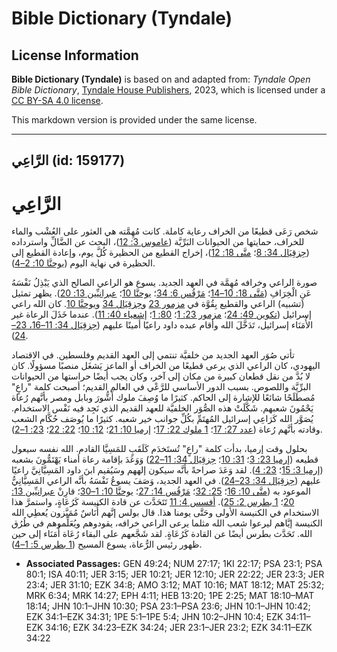 # Bible Dictionary (Tyndale)

## License Information

**Bible Dictionary (Tyndale)** is based on and adapted from: _Tyndale Open Bible Dictionary_, [Tyndale House Publishers](https://tyndaleopenresources.com/), 2023, which is licensed under a [CC BY-SA 4.0 license](https://creativecommons.org/licenses/by-sa/4.0/legalcode.en).

This markdown version is provided under the same license.



--------------------------------

## الرَّاعِي (id: 159177)

الرَّاعِي
=========

شخص رَعَى قطيعًا من الخراف رعاية كاملة. كانت مُهِمَّته هي العثور على العُشْب والماء للخراف، حمايتها من الحيوانات البَرِّيَّة ([عاموس 3: 12](https://ref.ly/Amos3:12))، البحث عن الضَّالِّ واسترداده ([حِزقِيَال 34: 8](https://ref.ly/Ezek34:8)؛ [متَّى 18: 12](https://ref.ly/Matt18:12))، إخراج القطيع من الحظيرة كُلَّ يوم، وإعادة القطيع إلى الحظيرة في نهاية اليوم ([يوحنَّا 10: 2–4](https://ref.ly/John10:2-John10:4)).

صورة الراعي وخرافه مُهِمَّة في العهد الجديد. يسوع هو الراعي الصالح الذي يَبْذِلُ نَفْسَهُ عَنِ الْخِرَافِ ([مَتَّى 18: 10–14](https://ref.ly/Matt18:10-Matt18:14)؛ [مَرْقُس 6: 34](https://ref.ly/Mark6:34)؛ [يوحنَّا 10](https://ref.ly/John10:1-John10:42)؛ [عبرانيِّين 13: 20](https://ref.ly/Heb13:20)). يظهر تمثيل (تشبيه) الراعي والقطيع بِقُوَّة في [مزمور 23](https://ref.ly/Ps23:1-Ps23:6) و[حِزقِيَال 34](https://ref.ly/Ezek34:1-Ezek34:31) و[يوحنَّا 10](https://ref.ly/John10:1-John10:42). كان الله راعي إسرائيل ([تكوين 49: 24](https://ref.ly/Gen49:24)؛ [مزمور 23: 1](https://ref.ly/Ps23:1)؛ [80: 1](https://ref.ly/Ps80:1)؛ [إشعياء 40: 11](https://ref.ly/Isa40:11)). عندما خَذَلَ الرعاة غير الأُمَنَاء إسرائيل، تَدَخَّلَ الله وأقام عبده داود راعيًا أمينًا عليهم ([حِزقِيَال 34: 11–16، 23–24](https://ref.ly/Ezek34:11-Ezek34:16)).

تأتي صُوَر العهد الجديد من خلفيَّة تنتمي إلى العهد القديم وفلسطين. في الاقتصاد اليهودي، كان الراعي الذي يرعى قطيعًا من الخراف أو الماعز يَشغَل منصبًا مسؤولًا. كان لا بُدَّ من نقل قطعان كبيرة من مكان إلى آخر، وكان يجب أيضًا حراستها من الحيوانات البرِّيَّة واللصوص. بسبب الدور الأساسي للرَّعْي في العالم القديم؛ أصبحت كلمة "راعٍ" مُصطَلَحًا شائعًا للإشارة إلى الحاكم. كثيرًا ما وُصِفَ ملوك أَشُّورَ وبابل ومصر بأنَّهم رُعاة يَحْمُونَ شعبهم. شَكَّلَتْ هذه الصُّوَر الخلفيَّة للعهد القديم الذي نَجِد فيه نَفْس الاستخدام. يُصَوَّر الله كَرَاعِي إسرائيل المُهتَمِّ بكُلِّ جوانب خير شعبه. كثيرًا ما يُوصَف حُكَّام الشعب وقادته بأنَّهم رُعاة ([عدد 27: 17](https://ref.ly/Num27:17)؛ [1 ملوك 22: 17](https://ref.ly/1Kgs22:17)؛ [إرميا 10: 21](https://ref.ly/Jer10:21)؛ [12: 10](https://ref.ly/Jer12:10)؛ [22: 22](https://ref.ly/Jer22:22)؛ [23: 1–2](https://ref.ly/Jer23:1-Jer23:2)).

بحلول وقت إرميا، بدأت كلمة "راعٍ" تُستَخدَم كَلَقَبٍ للمَسِيَّا القادم. الله نفسه سيعول قطيعه ([إرميا 23: 3](https://ref.ly/Jer23:3)؛ [31: 10](https://ref.ly/Jer31:10)؛ [حِزقِيَال 34: 11–22](https://ref.ly/Ezek34:11-Ezek34:22)) وَوَعَدَ بإقامة رعاة أمناء يَهْتَمُّونَ بشعبه ([إرميا 3: 15](https://ref.ly/Jer3:15)؛ [23: 4](https://ref.ly/Jer23:4)). لقد وَعَدَ صراحةً بأنَّه سيكون إلههم وسَيُقيم ابنَ داود المَسِيَّانِيَّ راعيًا عليهم ([حِزقِيَال 34: 23–24](https://ref.ly/Ezek34:23-Ezek34:24)). في العهد الجديد، وَصَفَ يسوعُ نَفْسَهُ بأنَّه الراعي المَسِيَّانِيُّ الموعود به ([متَّى 10: 16](https://ref.ly/Matt10:16)؛ [25: 32](https://ref.ly/Matt25:32)؛ [مَرْقُس 14: 27](https://ref.ly/Mark14:27)؛ [يوحنَّا 10: 1–30](https://ref.ly/John10:1-John10:30)؛ قارِنْ [عبرانيِّين 13: 20](https://ref.ly/Heb13:20)؛ [1 بطرس 2: 25](https://ref.ly/1Pet2:25)). [أفسس 4: 11](https://ref.ly/Eph4:11) تَتَحَدَّث عن قادة الكنيسة كَرُعَاةٍ، واستمرَّ هذا الاستخدام في الكنيسة الأولى وحَتَّى يومنا هذا. قال بولس إنَّهم أُنَاسٌ مُمَيَّزون يُعطِي الله الكنيسة إيَّاهم ليرعوا شعب الله مثلما يرعى الراعي خرافه، يقودوهم ويُعَلِّموهم في طُرُق الله. تَحَدَّث بطرس أيضًا عن القادة كَرُعَاةٍ. لقد شَجَّعهم على البقاء رُعَاة أُمَنَاء إلى حين ظهور رئيس الرُّعاة، يسوع المسيح ([1 بطرس 5: 1–4](https://ref.ly/1Pet5:1-1Pet5:4)).

* **Associated Passages:** GEN 49:24; NUM 27:17; 1KI 22:17; PSA 23:1; PSA 80:1; ISA 40:11; JER 3:15; JER 10:21; JER 12:10; JER 22:22; JER 23:3; JER 23:4; JER 31:10; EZK 34:8; AMO 3:12; MAT 10:16; MAT 18:12; MAT 25:32; MRK 6:34; MRK 14:27; EPH 4:11; HEB 13:20; 1PE 2:25; MAT 18:10–MAT 18:14; JHN 10:1–JHN 10:30; PSA 23:1–PSA 23:6; JHN 10:1–JHN 10:42; EZK 34:1–EZK 34:31; 1PE 5:1–1PE 5:4; JHN 10:2–JHN 10:4; EZK 34:11–EZK 34:16; EZK 34:23–EZK 34:24; JER 23:1–JER 23:2; EZK 34:11–EZK 34:22

